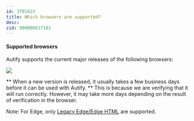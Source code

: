 ```yaml
---
id: 3701823
title: Which browsers are supported?
desc:
zid: 900000817183
---
```


#### Supported browsers

Autify supports the current major releases of the following browsers:

![](https://downloads.intercomcdn.com/i/o/190790217/89fbdf16562f159b956f24ee/Screen+Shot+2020-03-09+at+11.38.02.png)

** When a new version is released, it usually takes a few business days before it can be used with Autify. ** This is because we are verifying that it will run correctly. However, it may take more days depending on the result of verification in the browser.

Note: For Edge, only [Legacy Edge/Edge HTML](https://support.microsoft.com/en-us/help/4533505/what-is-microsoft-edge-legacy) are supported.
